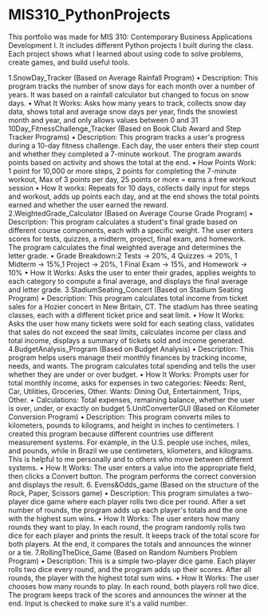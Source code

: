 # MIS310_PythonProjects
This portfolio was made for MIS 310: Contemporary Business Applications Development I. It includes different Python projects I built during the class. Each project shows what I learned about using code to solve problems, create games, and build useful tools.

1.SnowDay_Tracker (Based on Average Rainfall Program) • Description: This program tracks the number of snow days for each month over a number of years. It was based on a rainfall calculator but changed to focus on snow days. • What It Works: Asks how many years to track, collects snow day data, shows total and average snow days per year, finds the snowiest month and year, and only allows values between 0 and 31
10Day_FitnessChallenge_Tracker (Based on Book Club Award and Step Tracker Programs) • Description: This program tracks a user's progress during a 10-day fitness challenge. Each day, the user enters their step count and whether they completed a 7-minute workout. The program awards points based on activity and shows the total at the end. • How Points Work: 1 point for 10,000 or more steps, 2 points for completing the 7-minute workout, Max of 3 points per day, 25 points or more = earns a free workout session • How It works: Repeats for 10 days, collects daily input for steps and workout, adds up points each day, and at the end shows the total points earned and whether the user earned the reward.
2.WeightedGrade_Calculator (Based on Average Course Grade Program) • Description: This program calculates a student's final grade based on different course components, each with a specific weight. The user enters scores for tests, quizzes, a midterm, project, final exam, and homework. The program calculates the final weighted average and determines the letter grade. • Grade Breakdown:2 Tests → 20%, 4 Quizzes → 20%, 1 Midterm → 15%,1 Project → 20%, 1 Final Exam → 15%, and Homework → 10% • How It Works: Asks the user to enter their grades, applies weights to each category to compute a final average, and displays the final average and letter grade.
3.StadiumSeating_Concert (Based on Stadium Seating Program) • Description: This program calculates total income from ticket sales for a Hozier concert in New Britain, CT. The stadium has three seating classes, each with a different ticket price and seat limit. • How It Works: Asks the user how many tickets were sold for each seating class, validates that sales do not exceed the seat limits, calculates income per class and total income, displays a summary of tickets sold and income generated.
4.BudgetAnalysis_Program (Based on Budget Analysis) • Description: This program helps users manage their monthly finances by tracking income, needs, and wants. The program calculates total spending and tells the user whether they are under or over budget. • How It Works: Prompts user for total monthly income, asks for expenses in two categories: Needs: Rent, Car, Utilities, Groceries, Other. Wants: Dining Out, Entertainment, Trips, Other. • Calculations: Total expenses, remaining balance, whether the user is over, under, or exactly on budget
5.UnitConverterGUI (Based on Kilometer Conversion Program) • Description: This program converts miles to kilometers, pounds to kilograms, and height in inches to centimeters. I created this program because different countries use different measurement systems. For example, in the U.S. people use inches, miles, and pounds, while in Brazil we use centimeters, kilometers, and kilograms. This is helpful to me personally and to others who move between different systems. • How It Works: The user enters a value into the appropriate field, then clicks a Convert button. The program performs the correct conversion and displays the result.
6. Evens&Odds_game (Based on the structure of the Rock, Paper, Scissors game) • Description: This program simulates a two-player dice game where each player rolls two dice per round. After a set number of rounds, the program adds up each player's totals and the one with the highest sum wins. • How It Works: The user enters how many rounds they want to play. In each round, the program randomly rolls two dice for each player and prints the result. It keeps track of the total score for both players. At the end, it compares the totals and announces the winner or a tie.
7.RollingTheDice_Game (Based on Random Numbers Problem Program) • Description: This is a simple two-player dice game. Each player rolls two dice every round, and the program adds up their scores. After all rounds, the player with the highest total sum wins. • How It Works: The user chooses how many rounds to play. In each round, both players roll two dice. The program keeps track of the scores and announces the winner at the end. Input is checked to make sure it's a valid number.
